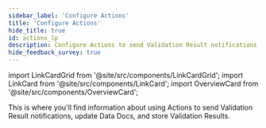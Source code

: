```yaml
---
sidebar_label: 'Configure Actions'
title: 'Configure Actions'
hide_title: true
id: actions_lp
description: Configure Actions to send Validation Result notifications, update Data Docs, and store Validation Results.
hide_feedback_survey: true
---
```


import LinkCardGrid from '@site/src/components/LinkCardGrid';
import LinkCard from '@site/src/components/LinkCard';
import OverviewCard from '@site/src/components/OverviewCard';

<OverviewCard title={frontMatter.title}>
  This is where you'll find information about using Actions to send Validation Result notifications, update Data Docs, and store Validation Results.
</OverviewCard>

<LinkCardGrid>
  <LinkCard topIcon label="Trigger Email as an Action" description="Create an Action that sends an email with Validation Result information, including Validation success or failure" to="/oss/guides/validation/validation_actions/how_to_trigger_email_as_a_validation_action" icon="/img/email_action_icon.svg" />
  <LinkCard topIcon label="Collect OpenLineage metadata" description="Use an Action to emit results to an OpenLineage backend" to="/oss/guides/validation/validation_actions/how_to_collect_openlineage_metadata_using_a_validation_action" icon="/img/metadata_icon.svg" />
  <LinkCard topIcon label="Trigger Opsgenie notifications" description="Use an Action to create Opsgenie alert notifications" to="/oss/guides/validation/validation_actions/how_to_trigger_opsgenie_notifications_as_a_validation_action" icon="/img/opsgenie_icon.svg" />
  <LinkCard topIcon label="Trigger Slack notifications" description="Use an Action to create Slack notifications for Validation Results" to="/oss/guides/validation/validation_actions/how_to_trigger_slack_notifications_as_a_validation_action" icon="/img/slack_icon.svg" />
  <LinkCard topIcon label="Get Data Docs URLs for use in custom Validation Actions" description="Create a custom Validation Action that includes a link to Data Docs" to="/oss/guides/validation/advanced/how_to_get_data_docs_urls_for_custom_validation_actions" icon="/img/data_doc_link_icon.svg" />
</LinkCardGrid>